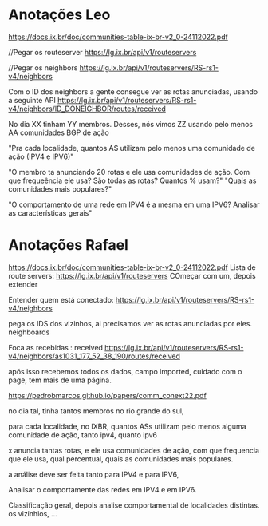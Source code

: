 # Anotações Leo
https://docs.ix.br/doc/communities-table-ix-br-v2_0-24112022.pdf

//Pegar os routeserver
https://lg.ix.br/api/v1/routeservers

//Pegar os neighbors
https://lg.ix.br/api/v1/routeservers/RS-rs1-v4/neighbors

Com o ID dos neighbors a gente consegue ver as rotas anunciadas, usando a seguinte API
https://lg.ix.br/api/v1/routeservers/RS-rs1-v4/neighbors/ID_DONEIGHBOR/routes/received


No dia XX tinham YY membros. Desses, nós vimos ZZ usando pelo menos AA comunidades BGP de ação

"Pra cada localidade, quantos AS utilizam pelo menos uma comunidade de ação (IPV4 e IPV6)"

"O membro ta anunciando 20 rotas e ele usa comunidades de ação. Com que frequeência ele usa? São todas as rotas? Quantos % usam?"
"Quais as comunidades mais populares?"

"O comportamento de uma rede em IPV4 é a mesma em uma IPV6? Analisar as características gerais"

# Anotações Rafael

https://docs.ix.br/doc/communities-table-ix-br-v2_0-24112022.pdf
Lista de route servers: 
https://lg.ix.br/api/v1/routeservers
COmeçar com um, depois extender

Entender quem está conectado:
https://lg.ix.br/api/v1/routeservers/RS-rs1-v4/neighbors

pega os IDS dos vizinhos, ai precisamos ver as rotas anunciadas por eles.
neighboards

Foca as recebidas : received
https://lg.ix.br/api/v1/routeservers/RS-rs1-v4/neighbors/as1031_177_52_38_190/routes/received

após isso recebemos todos os dados, campo imported, cuidado com o page, tem mais de uma página.

https://pedrobmarcos.github.io/papers/comm_conext22.pdf


no dia tal, tinha tantos membros no rio grande do sul,

para cada localidade, no IXBR, quantos ASs utilizam pelo menos alguma comunidade de ação, tanto ipv4, quanto ipv6

x anuncia tantas rotas, e ele usa comunidades de ação, com que frequencia que ele usa, qual percentual, 
quais as comunidades mais populares.

a análise deve ser feita tanto para IPV4 e para IPV6, 

Analisar o comportamente das redes em IPV4 e em IPV6.

Classificação geral, depois analise comportamental de localidades distintas. os vizinhios, ...